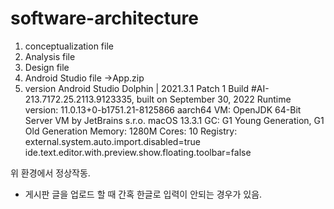 # software-architecture
1. conceptualization file
2. Analysis file
3. Design file
4. Android Studio file ->App.zip
5. version
Android Studio Dolphin | 2021.3.1 Patch 1
Build #AI-213.7172.25.2113.9123335, built on September 30, 2022
Runtime version: 11.0.13+0-b1751.21-8125866 aarch64
VM: OpenJDK 64-Bit Server VM by JetBrains s.r.o.
macOS 13.3.1
GC: G1 Young Generation, G1 Old Generation
Memory: 1280M
Cores: 10
Registry:
    external.system.auto.import.disabled=true
    ide.text.editor.with.preview.show.floating.toolbar=false

위 환경에서 정상작동.
* 게시판 글을 업로드 할 때 간혹 한글로 입력이 안되는 경우가 있음.

